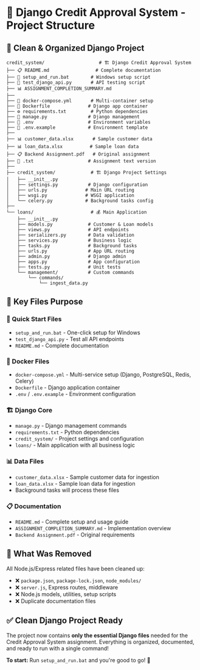 # 📁 Django Credit Approval System - Project Structure

## 🎯 **Clean & Organized Django Project**

```
credit_system/                    # 🏗️ Django Credit Approval System
├── 📋 README.md                 # Complete documentation
├── 🚀 setup_and_run.bat        # Windows setup script
├── 🧪 test_django_api.py       # API testing script
├── 📊 ASSIGNMENT_COMPLETION_SUMMARY.md
├── 
├── 🐳 docker-compose.yml       # Multi-container setup
├── 🐳 Dockerfile              # Django app container
├── ⚙️ requirements.txt         # Python dependencies
├── 🔧 manage.py               # Django management
├── 🔐 .env                    # Environment variables
├── 📄 .env.example            # Environment template
├── 
├── 📊 customer_data.xlsx       # Sample customer data
├── 📊 loan_data.xlsx          # Sample loan data
├── 📋 Backend Assignment.pdf   # Original assignment
├── 📄 .txt                    # Assignment text version
├── 
├── credit_system/             # 🏗️ Django Project Settings
│   ├── __init__.py
│   ├── settings.py           # Django configuration
│   ├── urls.py              # Main URL routing
│   ├── wsgi.py              # WSGI application
│   └── celery.py            # Background tasks config
├── 
└── loans/                     # 💰 Main Application
    ├── __init__.py
    ├── models.py             # Customer & Loan models
    ├── views.py              # API endpoints
    ├── serializers.py        # Data validation
    ├── services.py           # Business logic
    ├── tasks.py              # Background tasks
    ├── urls.py               # App URL routing
    ├── admin.py              # Django admin
    ├── apps.py               # App configuration
    ├── tests.py              # Unit tests
    └── management/           # Custom commands
        └── commands/
            └── ingest_data.py
```

## 🎯 **Key Files Purpose**

### **🚀 Quick Start Files**
- `setup_and_run.bat` - One-click setup for Windows
- `test_django_api.py` - Test all API endpoints
- `README.md` - Complete documentation

### **🐳 Docker Files**
- `docker-compose.yml` - Multi-service setup (Django, PostgreSQL, Redis, Celery)
- `Dockerfile` - Django application container
- `.env` / `.env.example` - Environment configuration

### **🏗️ Django Core**
- `manage.py` - Django management commands
- `requirements.txt` - Python dependencies
- `credit_system/` - Project settings and configuration
- `loans/` - Main application with all business logic

### **📊 Data Files**
- `customer_data.xlsx` - Sample customer data for ingestion
- `loan_data.xlsx` - Sample loan data for ingestion
- Background tasks will process these files

### **📋 Documentation**
- `README.md` - Complete setup and usage guide
- `ASSIGNMENT_COMPLETION_SUMMARY.md` - Implementation overview
- `Backend Assignment.pdf` - Original requirements

## 🎯 **What Was Removed**

All Node.js/Express related files have been cleaned up:
- ❌ `package.json`, `package-lock.json`, `node_modules/`
- ❌ `server.js`, Express routes, middleware
- ❌ Node.js models, utilities, setup scripts
- ❌ Duplicate documentation files

## ✅ **Clean Django Project Ready**

The project now contains **only the essential Django files** needed for the Credit Approval System assignment. Everything is organized, documented, and ready to run with a single command!

**To start:** Run `setup_and_run.bat` and you're good to go! 🚀